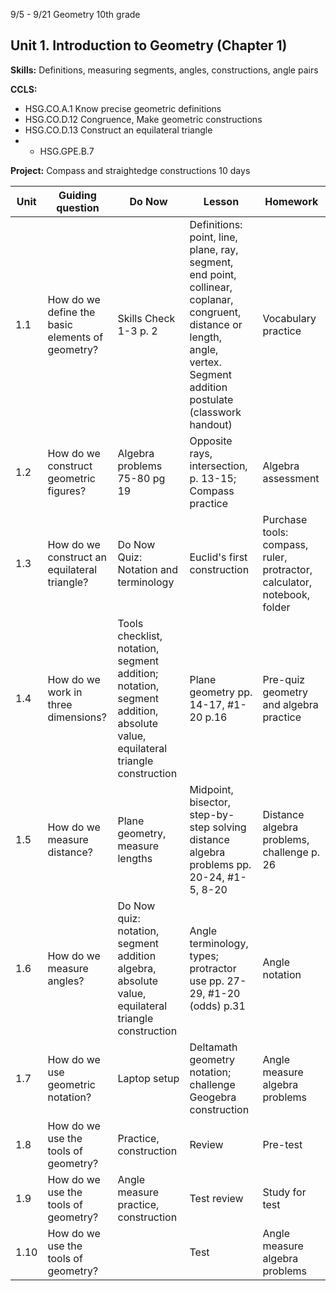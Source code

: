 


9/5 - 9/21 Geometry 10th grade
## Unit 1. Introduction to Geometry  (Chapter 1)
**Skills:** Definitions, measuring segments, angles, constructions, angle pairs

**CCLS:**
- HSG.CO.A.1 Know precise geometric definitions 
- HSG.CO.D.12 Congruence, Make geometric constructions
- HSG.CO.D.13 Construct an equilateral triangle
- - HSG.GPE.B.7 

**Project:** Compass and straightedge constructions
10 days

|Unit | Guiding question | Do Now | Lesson | Homework |
|---|---|---|---|---|
| 1.1|How do we define the basic elements of geometry?|Skills Check 1-3 p. 2|Definitions: point, line, plane, ray, segment, end point, collinear, coplanar, congruent, distance or length, angle, vertex. Segment addition postulate (classwork handout)|Vocabulary practice
1.2|How do we construct geometric figures?|Algebra problems 75-80 pg 19|Opposite rays, intersection, p. 13-15; Compass practice|Algebra assessment
1.3| How do we construct an equilateral triangle?|Do Now Quiz: Notation and terminology| Euclid's first construction|Purchase tools: compass, ruler, protractor, calculator, notebook, folder
1.4|How do we work in three dimensions?|Tools checklist, notation, segment addition; notation, segment addition, absolute value, equilateral triangle construction|Plane geometry pp. 14-17, #1-20 p.16 |Pre-quiz geometry and algebra practice
1.5|How do we measure distance?|Plane geometry, measure lengths|Midpoint, bisector, step-by-step solving distance algebra problems pp. 20-24, #1-5, 8-20|Distance algebra problems, challenge p. 26
1.6|How do we measure angles?|Do Now quiz: notation, segment addition algebra, absolute value, equilateral triangle construction|Angle terminology, types; protractor use pp. 27-29, #1-20 (odds) p.31|Angle notation
1.7| How do we use geometric notation?| Laptop setup| Deltamath geometry notation; challenge Geogebra construction |Angle measure algebra problems
1.8| How do we use the tools of geometry?| Practice, construction|Review|Pre-test
1.9| How do we use the tools of geometry?| Angle measure practice, construction|Test review| Study for test
1.10| How do we use the tools of geometry?| | Test| Angle measure algebra problems


<!--stackedit_data:
eyJoaXN0b3J5IjpbNzQwNTQ5NzQzLDEyMDE4MjE0MTEsNDM0Nz
g5Mjc2LDE1OTYxMTY1MjAsLTE3OTcyMTc3NzQsMjIwNTU1Njk0
LC0xNDc1MzExMjMyLDI1MzQzNTU3Ml19
-->